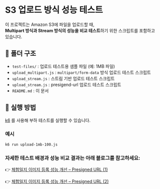 # S3 업로드 방식 성능 테스트

이 프로젝트는 Amazon S3에 파일을 업로드할 때,  
**Multipart 방식과 Stream 방식의 성능을 비교 테스트**하기 위한 스크립트를 포함하고 있습니다.

## 📁 폴더 구조

- `test-files/` : 업로드 테스트용 샘플 파일 (예: 1MB 파일)
- `upload_multipart.js` : `multipart/form-data` 방식 업로드 테스트 스크립트
- `upload_stream.js` : 스트림 기반 업로드 테스트 스크립트
- `upload_stream.js` : presigend-url 업로드 테스트 스크립트
- `README.md` : 이 문서

## 🚀 실행 방법

[k6](https://k6.io/) 를 사용해 부하 테스트를 실행할 수 있습니다.

### 예시

```bash
k6 run upload-1mb-100.js
```

### 자세한 테스트 배경과 성능 비교 결과는 아래 블로그를 참고하세요:
👉 [체험일지 이미지 등록 성능 개선 – Presigned URL (1)](https://velog.io/@joonchoi/%EC%B2%B4%ED%97%98-%EC%9D%BC%EC%A7%80-%EC%9D%B4%EB%AF%B8%EC%A7%80-%EB%93%B1%EB%A1%9D-%EC%84%B1%EB%8A%A5-%EA%B0%9C%EC%84%A0)

👉 [체험일지 이미지 등록 성능 개선 – Presigned URL (2)](https://velog.io/@joonchoi/%EC%B2%B4%ED%97%98%EC%9D%BC%EC%A7%80-%EC%9D%B4%EB%AF%B8%EC%A7%80-%EB%93%B1%EB%A1%9D-%EC%84%B1%EB%8A%A5-%EA%B0%9C%EC%84%A0-Presigned-URL-2)
